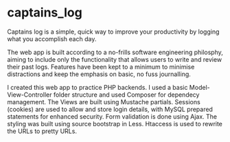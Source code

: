 captains_log
============

Captains log is a simple, quick way to improve your productivity by logging what you accomplish each day. 

The web app is built according to a no-frills software engineering philosphy, aiming to include only the functionality that allows users to write and review their past logs. Features have been kept to a minimum to minimise distractions and keep the emphasis on basic, no fuss journalling. 

I created this web app to practice PHP backends. I used a basic Model-View-Controller folder structure and used Composer for dependecy management. 
The Views are built using Mustache partials.
Sessions (cookies) are used to allow and store login details, with MySQL prepared statements for enhanced security.
Form validation is done using Ajax. 
The styling was built using source bootstrap in Less. 
Htaccess is used to rewrite the URLs to pretty URLs. 
